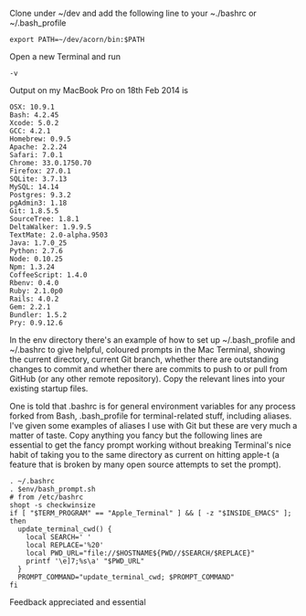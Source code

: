 Clone under ~/dev and add the following line to your ~./bashrc or ~/.bash_profile

    export PATH=~/dev/acorn/bin:$PATH
    
Open a new Terminal and run

    -v
    
Output on my MacBook Pro on 18th Feb 2014 is

    OSX: 10.9.1
    Bash: 4.2.45
    Xcode: 5.0.2
    GCC: 4.2.1
    Homebrew: 0.9.5
    Apache: 2.2.24
    Safari: 7.0.1
    Chrome: 33.0.1750.70
    Firefox: 27.0.1
    SQLite: 3.7.13
    MySQL: 14.14
    Postgres: 9.3.2
    pgAdmin3: 1.18
    Git: 1.8.5.5
    SourceTree: 1.8.1
    DeltaWalker: 1.9.9.5
    TextMate: 2.0-alpha.9503
    Java: 1.7.0_25
    Python: 2.7.6
    Node: 0.10.25
    Npm: 1.3.24
    CoffeeScript: 1.4.0
    Rbenv: 0.4.0
    Ruby: 2.1.0p0
    Rails: 4.0.2
    Gem: 2.2.1
    Bundler: 1.5.2
    Pry: 0.9.12.6

In the env directory there's an example of how to set up ~/.bash_profile and ~/.bashrc to give helpful, coloured prompts in the Mac Terminal, showing the current directory, current Git branch, whether there are outstanding changes to commit and whether there are commits to push to or pull from GitHub (or any other remote repository). Copy the relevant lines into your existing startup files. 

One is told that .bashrc is for general environment variables for any process forked from Bash, .bash_profile for terminal-related stuff, including aliases. I've given some examples of aliases I use with Git but these are very much a matter of taste. Copy anything you fancy but the following lines are essential to get the fancy prompt working without breaking Terminal's nice habit of taking you to the same directory as current on hitting apple-t (a feature that is broken by many open source attempts to set the prompt).

    . ~/.bashrc
    . $env/bash_prompt.sh
    # from /etc/bashrc
    shopt -s checkwinsize
    if [ "$TERM_PROGRAM" == "Apple_Terminal" ] && [ -z "$INSIDE_EMACS" ]; then
      update_terminal_cwd() {
        local SEARCH=' '
        local REPLACE='%20'
        local PWD_URL="file://$HOSTNAME${PWD//$SEARCH/$REPLACE}"
        printf '\e]7;%s\a' "$PWD_URL"
      }
      PROMPT_COMMAND="update_terminal_cwd; $PROMPT_COMMAND"
    fi

Feedback appreciated and essential